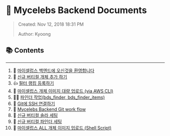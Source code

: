 # 💫 Mycelebs Backend Documents
> Created: Nov 12, 2018 18:31 PM
>
> Author: Kyoong

## 📚 Contents
---

1. 🖖 [마이셀럽스 백엔드에 오신것을 환영합니다](http://devlab.celebtide.com:8081/dev/welcome-backend-documents/blob/master/WELCOME.md)
2. 🐣  [신규 버티컬 개체 추가 하기](http://devlab.celebtide.com:8081/dev/welcome-backend-documents/blob/master/ADD_OBJECTS.md)
3. 👍  [필터 랭킹 등록하기](http://devlab.celebtide.com:8081/dev/welcome-backend-documents/blob/master/VERTICAL_CATEGORY_FILTER_RANKING.md)
4. 🌄  [마이셀럽스 개체 이미지 대량 업로드 (via AWS CLI)](http://devlab.celebtide.com:8081/dev/welcome-backend-documents/blob/master/IMAGE_UPLOADS.md)
5. 🕵️‍♀️ [파인더 작업(bds_finder, bds_finder_items)](http://devlab.celebtide.com:8081/dev/welcome-backend-documents/blob/master/BDS_FINDER.md)
6. 🐙  [Git에 SSH 연결하기](http://devlab.celebtide.com:8081/dev/welcome-backend-documents/blob/master/GIT_SSH.md)
7. 🎄  [Mycelebs Backend Git work flow](http://devlab.celebtide.com:8081/dev/welcome-backend-documents/blob/master/GIT_WORK_FLOW.md)
8. 🦋  [신규 버티컬 솔라 세팅](http://devlab.celebtide.com:8081/dev/welcome-backend-documents/blob/master/SOLR_SETTING.md)
9. 🐞  [신규 버티컬 파인더 세팅](http://devlab.celebtide.com:8081/dev/welcome-backend-documents/blob/master/FINDER_SETTING.md)
10. 🦔 [마이셀럽스 ALL 개체 이미지 업로드 (Shell Script)](http://devlab.celebtide.com:8081/dev/welcome-backend-documents/blob/master/MYCELEBS_ALL_IMAGE_UPLOADS.md)